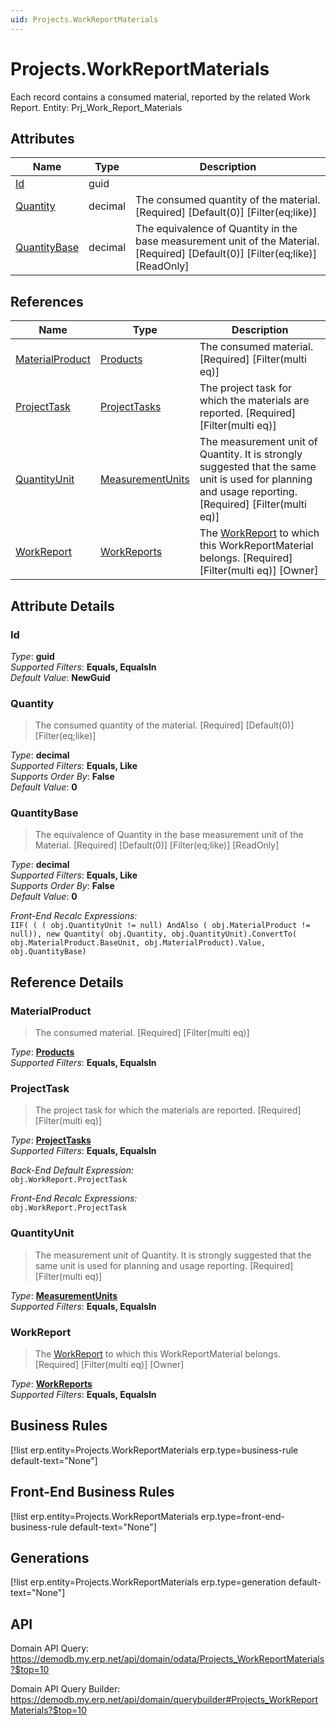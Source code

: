 ```yaml
---
uid: Projects.WorkReportMaterials
---
```

# Projects.WorkReportMaterials

Each record contains a consumed material, reported by the related Work Report. Entity: Prj_Work_Report_Materials

## Attributes

| Name | Type | Description |
| ---- | ---- | --- |
| [Id](Projects.WorkReportMaterials.md#id) | guid |  
| [Quantity](Projects.WorkReportMaterials.md#quantity) | decimal | The consumed quantity of the material. [Required] [Default(0)] [Filter(eq;like)] 
| [QuantityBase](Projects.WorkReportMaterials.md#quantitybase) | decimal | The equivalence of Quantity in the base measurement unit of the Material. [Required] [Default(0)] [Filter(eq;like)] [ReadOnly] 

## References

| Name | Type | Description |
| ---- | ---- | --- |
| [MaterialProduct](Projects.WorkReportMaterials.md#materialproduct) | [Products](General.Products.Products.md) | The consumed material. [Required] [Filter(multi eq)] |
| [ProjectTask](Projects.WorkReportMaterials.md#projecttask) | [ProjectTasks](Projects.ProjectTasks.md) | The project task for which the materials are reported. [Required] [Filter(multi eq)] |
| [QuantityUnit](Projects.WorkReportMaterials.md#quantityunit) | [MeasurementUnits](General.MeasurementUnits.md) | The measurement unit of Quantity. It is strongly suggested that the same unit is used for planning and usage reporting. [Required] [Filter(multi eq)] |
| [WorkReport](Projects.WorkReportMaterials.md#workreport) | [WorkReports](Projects.WorkReports.md) | The [WorkReport](Projects.WorkReportMaterials.md#workreport) to which this WorkReportMaterial belongs. [Required] [Filter(multi eq)] [Owner] |


## Attribute Details

### Id

_Type_: **guid**  
_Supported Filters_: **Equals, EqualsIn**  
_Default Value_: **NewGuid**  

### Quantity

> The consumed quantity of the material. [Required] [Default(0)] [Filter(eq;like)]

_Type_: **decimal**  
_Supported Filters_: **Equals, Like**  
_Supports Order By_: **False**  
_Default Value_: **0**  

### QuantityBase

> The equivalence of Quantity in the base measurement unit of the Material. [Required] [Default(0)] [Filter(eq;like)] [ReadOnly]

_Type_: **decimal**  
_Supported Filters_: **Equals, Like**  
_Supports Order By_: **False**  
_Default Value_: **0**  

_Front-End Recalc Expressions:_  
`IIF( ( ( obj.QuantityUnit != null) AndAlso ( obj.MaterialProduct != null)), new Quantity( obj.Quantity, obj.QuantityUnit).ConvertTo( obj.MaterialProduct.BaseUnit, obj.MaterialProduct).Value, obj.QuantityBase)`

## Reference Details

### MaterialProduct

> The consumed material. [Required] [Filter(multi eq)]

_Type_: **[Products](General.Products.Products.md)**  
_Supported Filters_: **Equals, EqualsIn**  

### ProjectTask

> The project task for which the materials are reported. [Required] [Filter(multi eq)]

_Type_: **[ProjectTasks](Projects.ProjectTasks.md)**  
_Supported Filters_: **Equals, EqualsIn**  

_Back-End Default Expression:_  
`obj.WorkReport.ProjectTask`

_Front-End Recalc Expressions:_  
`obj.WorkReport.ProjectTask`
### QuantityUnit

> The measurement unit of Quantity. It is strongly suggested that the same unit is used for planning and usage reporting. [Required] [Filter(multi eq)]

_Type_: **[MeasurementUnits](General.MeasurementUnits.md)**  
_Supported Filters_: **Equals, EqualsIn**  

### WorkReport

> The [WorkReport](Projects.WorkReportMaterials.md#workreport) to which this WorkReportMaterial belongs. [Required] [Filter(multi eq)] [Owner]

_Type_: **[WorkReports](Projects.WorkReports.md)**  
_Supported Filters_: **Equals, EqualsIn**  



## Business Rules

[!list erp.entity=Projects.WorkReportMaterials erp.type=business-rule default-text="None"]

## Front-End Business Rules

[!list erp.entity=Projects.WorkReportMaterials erp.type=front-end-business-rule default-text="None"]

## Generations

[!list erp.entity=Projects.WorkReportMaterials erp.type=generation default-text="None"]

## API

Domain API Query:
<https://demodb.my.erp.net/api/domain/odata/Projects_WorkReportMaterials?$top=10>

Domain API Query Builder:
<https://demodb.my.erp.net/api/domain/querybuilder#Projects_WorkReportMaterials?$top=10>

